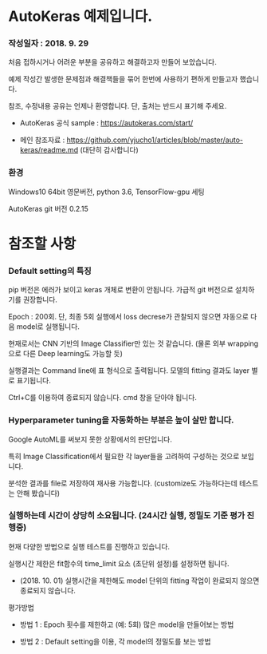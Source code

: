 # AutoKeras 예제입니다.

### 작성일자 : 2018. 9. 29

처음 접하시거나 어려운 부분을 공유하고 해결하고자 만들어 보았습니다.

예제 작성간 발생한 문제점과 해결책들을 묶어 한번에 사용하기 편하게 만들고자 했습니다.

참조, 수정내용 공유는 언제나 환영합니다. 단, 출처는 반드시 표기해 주세요.

- AutoKeras 공식 sample : https://autokeras.com/start/

- 메인 참조자료 : https://github.com/yjucho1/articles/blob/master/auto-keras/readme.md (대단히 감사합니다)

### 환경

Windows10 64bit 영문버전, python 3.6, TensorFlow-gpu 세팅

AutoKeras git 버전 0.2.15

# 참조할 사항

### Default setting의 특징

pip 버전은 에러가 보이고 keras 개체로 변환이 안됩니다. 가급적 git 버전으로 설치하기를 권장합니다.

Epoch : 200회. 단, 최종 5회 실행에서 loss decrese가 관찰되지 않으면 자동으로 다음 model로 실행됩니다.

현재로서는 CNN 기반의 Image Classifier만 있는 것 같습니다. (물론 외부 wrapping으로 다른 Deep learning도 가능할 듯)

실행결과는 Command line에 표 형식으로 출력됩니다. 모델의 fitting 결과도 layer 별로 표기됩니다.

Ctrl+C를 이용하여 종료되지 않습니다. cmd 창을 닫아야 됩니다.

### Hyperparameter tuning을 자동화하는 부분은 높이 살만 합니다.

Google AutoML를 써보지 못한 상황에서의 판단입니다.

특히 Image Classification에서 필요한 각 layer들을 고려하여 구성하는 것으로 보입니다.

분석한 결과를 file로 저장하여 재사용 가능합니다. (customize도 가능하다는데 테스트는 안해 봤습니다)

### 실행하는데 시간이 상당히 소요됩니다. (24시간 실행, 정밀도 기준 평가 진행중)

현재 다양한 방법으로 실행 테스트를 진행하고 있습니다.

실행시간 제한은 fit함수의 time_limit 요소 (초단위 설정)를 설정하면 됩니다.

- (2018. 10. 01) 실행시간을 제한해도 model 단위의 fitting 작업이 완료되지 않으면 종료되지 않습니다.

평가방법

- 방법 1 : Epoch 횟수를 제한하고 (예: 5회) 많은 model을 만들어보는 방법

- 방법 2 : Default setting을 이용, 각 model의 정밀도를 보는 방법
